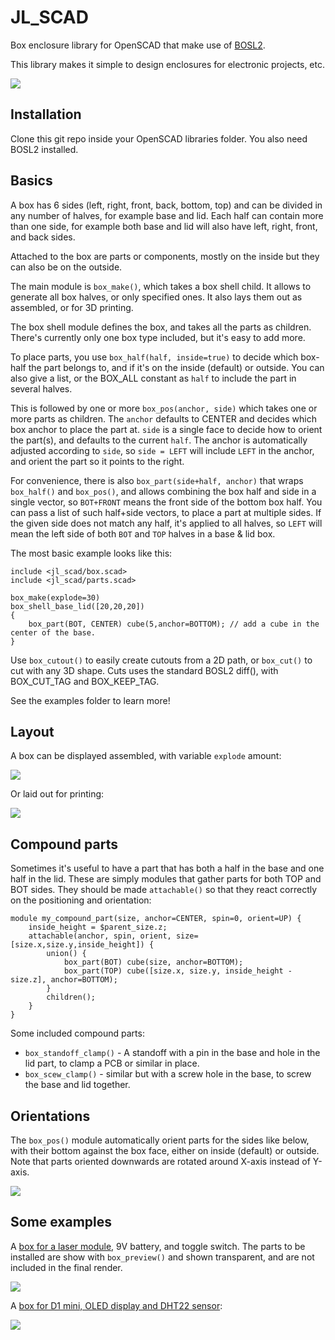 # JL_SCAD

Box enclosure library for OpenSCAD that make use of [BOSL2](https://github.com/BelfrySCAD/BOSL2/tree/master).

This library makes it simple to design enclosures for electronic projects, etc.

![](images/jl_box_example.png)

## Installation
Clone this git repo inside your OpenSCAD libraries folder.
You also need BOSL2 installed.

## Basics

A box has 6 sides (left, right, front, back, bottom, top) and can be divided in any number of halves, for example base and lid. Each half can contain more than one side, for example both base and lid will also have left, right, front, and back sides.

Attached to the box are parts or components, mostly on the inside but they can also be on the outside.

The main module is `box_make()`, which takes a box shell child. It allows to generate all box halves, or only specified ones. It also lays them out as assembled, or for 3D printing.

The box shell module defines the box, and takes all the parts as children. There's currently only one box type included, but it's easy to add more.

To place parts, you use `box_half(half, inside=true)` to decide which box-half the part belongs to, and if it's on the inside (default) or outside. You can also give a list, or the BOX_ALL constant as `half` to include the part in several halves.

This is followed by one or more `box_pos(anchor, side)` which takes one or more parts as children. The `anchor` defaults to CENTER and decides which box anchor to place the part at. `side` is a single face to decide how to orient the part(s), and defaults to the current `half`. The anchor is automatically adjusted according to `side`, so `side = LEFT` will include `LEFT` in the anchor, and orient the part so it points to the right. 

For convenience, there is also `box_part(side+half, anchor)` that wraps `box_half()` and `box_pos()`, and allows combining the box half and side in a single vector, so `BOT+FRONT` means the front side of the bottom box half. You can pass a list of such half+side vectors, to place a part at multiple sides. If the given side does not match any half, it's applied to all halves, so `LEFT` will mean the left side of both `BOT` and `TOP` halves in a base & lid box.

The most basic example looks like this:
```
include <jl_scad/box.scad>
include <jl_scad/parts.scad>

box_make(explode=30)
box_shell_base_lid([20,20,20])
{
    box_part(BOT, CENTER) cube(5,anchor=BOTTOM); // add a cube in the center of the base.
}
```

Use `box_cutout()` to easily create cutouts from a 2D path, or `box_cut()` to cut with any 3D shape. Cuts uses the standard BOSL2 diff(), with BOX_CUT_TAG and BOX_KEEP_TAG.

See the examples folder to learn more!

## Layout

A box can be displayed assembled, with variable `explode` amount:

![](images/box_explode_anim.gif)

Or laid out for printing:

![](images/box_print_layout.png)

## Compound parts

Sometimes it's useful to have a part that has both a half in the base and one half in the lid. These are simply modules that gather parts for both TOP and BOT sides. They should be made `attachable()` so that they react correctly on the positioning and orientation:

```
module my_compound_part(size, anchor=CENTER, spin=0, orient=UP) {
    inside_height = $parent_size.z;
    attachable(anchor, spin, orient, size=[size.x,size.y,inside_height]) {
        union() {
            box_part(BOT) cube(size, anchor=BOTTOM);
            box_part(TOP) cube([size.x, size.y, inside_height - size.z], anchor=BOTTOM);
        }
        children();
    }
}
```

Some included compound parts:

- `box_standoff_clamp()` - A standoff with a pin in the base and hole in the lid part, to clamp a PCB or similar in place.
- `box_scew_clamp()` - similar but with a screw hole in the base, to screw the base and lid together.

## Orientations
The `box_pos()` module automatically orient parts for the sides like below, with their bottom against the box face, either on inside (default) or outside. Note that parts oriented downwards are rotated around X-axis instead of Y-axis.

![](images/jl_box_orientations.png)

## Some examples
A [box for a laser module](examples/laserbox.scad), 9V battery, and toggle switch. The parts to be installed are show with `box_preview()` and shown transparent, and are not included in the final render.

![](images/jl_box_laserbox.png)

A [box for D1 mini, OLED display and DHT22 sensor](examples/esp_oled_sensor_box.scad):

![](images/esp_oled_sensor_box.png)

